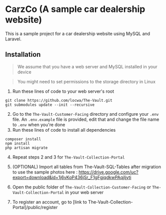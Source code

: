 # CarzCo (A sample car dealership website)

This is a sample project for a car dealership website using MySQL and Laravel.

## Installation

> We assume that you have a web server and MySQL installed in your device

> You might need to set permissions to the storage directory in Linux

1. Run these lines of code to your web server's root
```
git clone https://github.com/locwa/The-Vault.git 
git submodules update --init --recursive
```
2. Go to the `The-Vault-Customer-Facing` directory and configure your `.env` file. An `.env.example` file is provided, edit that and change the file name to `.env` when you're done
3. Run these lines of code to install all dependencies
```
composer install
npm install
php artisan migrate
```
4. Repeat steps 2 and 3 for `The-Vault-Collection-Portal`

5. (OPTIONAL) Import all tables from The-Vault-SQL-Tables after migration to use the sample photos here : https://drive.google.com/uc?export=download&id=1j6vKoP436jSr_F1gFgjqdkwPAqjljyti
   
6. Open the public folder of `The-Vault-Collection-Customer-Facing` or `The-Vault-Collection-Portal` in your web server

7. To register an account, go to [link to The-Vault-Collection-Portal]/public/register
